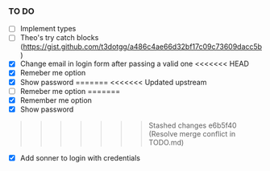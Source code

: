 ### TO DO

- [ ] Implement types
- [ ] Theo's try catch blocks (https://gist.github.com/t3dotgg/a486c4ae66d32bf17c09c73609dacc5b)
- [x] Change email in login form after passing a valid one
<<<<<<< HEAD
- [x] Remeber me option
- [x] Show password
=======
<<<<<<< Updated upstream
- [ ] Remeber me option
=======
- [x] Remember me option
- [x] Show password
>>>>>>> Stashed changes
>>>>>>> e6b5f40 (Resolve merge conflict in TODO.md)
- [x] Add sonner to login with credentials
